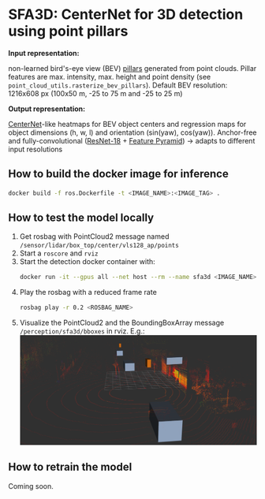 # SFA3D: CenterNet for 3D detection using point pillars

**Input representation:** 

non-learned bird's-eye view (BEV) [pillars](https://arxiv.org/abs/1812.05784) generated from point clouds.
Pillar features are max. intensity, max. height and point density (see `point_cloud_utils.rasterize_bev_pillars`). Default BEV resolution: 1216x608 px (100x50 m, -25 to 75 m and -25 to 25 m)

**Output representation:** 

[CenterNet](https://arxiv.org/abs/1904.07850)-like heatmaps for BEV object centers and regression maps for object dimensions (h, w, l) and orientation (sin(yaw), cos(yaw)). Anchor-free and fully-convolutional ([ResNet-18](https://arxiv.org/abs/1512.03385) + [Feature Pyramid](https://arxiv.org/abs/1612.03144)) -> adapts to different input resolutions

## How to build the docker image for inference
```bash
docker build -f ros.Dockerfile -t <IMAGE_NAME>:<IMAGE_TAG> .
```

## How to test the model locally
1. Get rosbag with PointCloud2 message named `/sensor/lidar/box_top/center/vls128_ap/points`
2. Start a `roscore` and `rviz`
3. Start the detection docker container with: 
    ```bash
    docker run -it --gpus all --net host --rm --name sfa3d <IMAGE_NAME>:<IMAGE_TAG>
    ```
4. Play the rosbag with a reduced frame rate 
    ```bash
    rosbag play -r 0.2 <ROSBAG_NAME>
    ```
5. Visualize the PointCloud2 and the BoundingBoxArray message `/perception/sfa3d/bboxes` in rviz. E.g.:
<img src="./images/sfa3d_detections.png" width="500px"></img>

## How to retrain the model
Coming soon.

